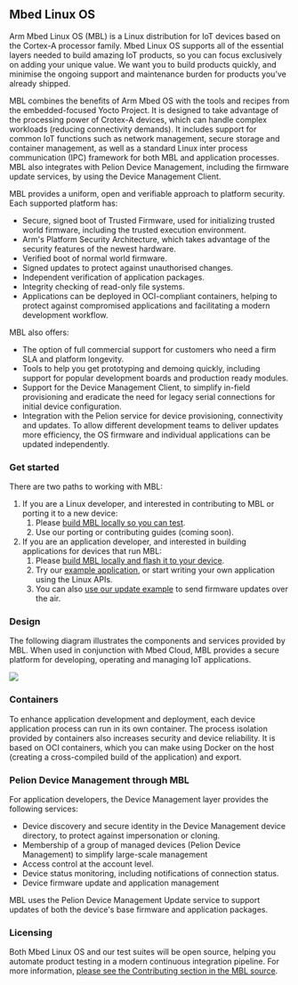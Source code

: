 ## Mbed Linux OS

Arm Mbed Linux OS (MBL) is a Linux distribution for IoT devices based on the Cortex-A processor family. Mbed Linux OS supports all of the essential layers needed to build amazing IoT products, so you can focus exclusively on adding your unique value. We want you to build products quickly, and minimise the ongoing support and maintenance burden for products you’ve already shipped.

MBL combines the benefits of Arm Mbed OS with the tools and recipes from the embedded-focused Yocto Project. It is designed to take advantage of the processing power of Crotex-A devices, which can handle complex workloads (reducing connectivity demands). It includes support for common IoT functions such as network management, secure storage and container management, as well as a standard Linux inter process communication (IPC) framework for both MBL and application processes. MBL also integrates with Pelion Device Management, including the firmware update services, by using the Device Management Client.

MBL provides a uniform, open and verifiable approach to platform security. Each supported platform has:

* Secure, signed boot of Trusted Firmware, used for initializing trusted world firmware, including the trusted execution environment.
* Arm's Platform Security Architecture, which takes advantage of the security features of the newest hardware.
* Verified boot of normal world firmware.
* Signed updates to protect against unauthorised changes.
* Independent verification of application packages.
* Integrity checking of read-only file systems.
* Applications can be deployed in OCI-compliant containers, helping to protect against compromised applications and facilitating a modern development workflow.

MBL also offers:

* The option of full commercial support for customers who need a firm SLA and platform longevity.
* Tools to help you get prototyping and demoing quickly, including support for popular development boards and production ready modules.
* Support for the Device Management Client, to simplify in-field provisioning and eradicate the need for legacy serial connections for initial device configuration.
* Integration with the Pelion service for device provisioning, connectivity and updates. To allow different development teams to deliver updates more efficiency, the OS firmware and individual applications can be updated independently.

### Get started

There are two paths to working with MBL:

1. If you are a Linux developer, and interested in contributing to MBL or porting it to a new device:
    1. Please [build MBL locally so you can test](../getting-started/tutorial-connecting-an-mbl-device.html).
    1. Use our porting or contributing guides (coming soon).
1. If you are an application developer, and interested in building applications for devices that run MBL:
    1. Please [build MBL locally and flash it to your device](../getting-started/tutorial-connecting-an-mbl-device.html).
    1. Try our [example application](../getting-started/tutorial-user-application.html), or start writing your own application using the Linux APIs.
    1. You can also [use our update example](../getting-started/tutorial-updating-mbl-devices-and-applications.html) to send firmware updates over the air.

### Design

The following diagram illustrates the components and services provided by MBL. When used in conjunction with Mbed Cloud, MBL provides a secure platform for developing, operating and managing IoT applications.

<span class="images">![](https://s3-us-west-2.amazonaws.com/mbed-linux-os-docs-images/Application_containers.png)</span>

### Containers

To enhance application development and deployment, each device application process can run in its own container. The process isolation provided by containers also increases security and device reliability. It is based on OCI containers, which you can make using Docker on the host (creating a cross-compiled build of the application) and export.


### Pelion Device Management through MBL

For application developers, the Device Management layer provides the following services:

* Device discovery and secure identity in the Device Management device directory, to protect against impersonation or cloning.
* Membership of a group of managed devices (Pelion Device Management) to simplify large-scale management
* Access control at the account level.
* Device status monitoring, including notifications of connection status.
* Device firmware update and application management

MBL uses the Pelion Device Management Update service to support updates of both the device's base firmware and application packages.

### Licensing

Both Mbed Linux OS and our test suites will be open source, helping you automate product testing in a modern continuous integration pipeline. For more information, [please see the Contributing section in the MBL source](https://github.com/ARMmbed/meta-mbl/blob/master/CONTRIBUTING.md).
